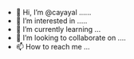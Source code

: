 - 👋 Hi, I’m @cayayal ......
- 👀 I’m interested in .....
- 🌱 I’m currently learning ...
- 💞️ I’m looking to collaborate on ....
- 📫 How to reach me ...

<!---
cayayal/cayayal is a ✨ special ✨ repository because its `README.md` (this file) appears on your GitHub profile.
You can click the Preview link to take a look at your changes.
--->
